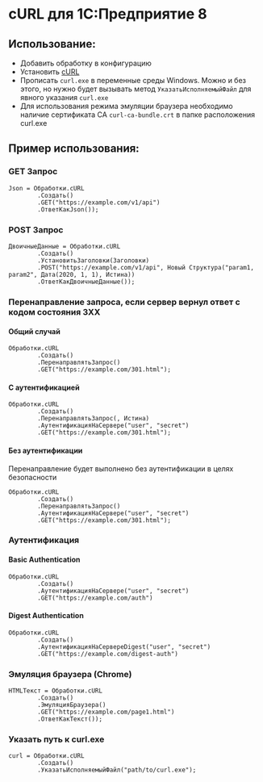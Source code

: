 # cURL для 1С:Предприятие 8

## Использование:

- Добавить обработку в конфигурацию
- Установить [cURL](https://curl.se/windows)
- Прописать `curl.exe` в переменные среды Windows. Можно и без этого, но нужно будет вызывать метод `УказатьИсполняемыйФайл` для явного указания `curl.exe`
- Для использования режима эмуляции браузера необходимо наличие сертификата CA `curl-ca-bundle.crt` в папке расположения curl.exe

## Пример использования:

### GET Запрос
```bsl
Json = Обработки.cURL
        .Создать()
        .GET("https://example.com/v1/api")
        .ОтветКакJson());
```

### POST Запрос
```bsl
ДвоичныеДанные = Обработки.cURL
        .Создать()
        .УстановитьЗаголовки(Заголовки)
        .POST("https://example.com/v1/api", Новый Структура("param1, param2", Дата(2020, 1, 1), Истина))
        .ОтветКакДвоичныеДанные());
```

### Перенаправление запроса, если сервер вернул ответ с кодом состояния 3XX

#### Общий случай
```bsl
Обработки.cURL
        .Создать()
        .ПеренаправлятьЗапрос()
        .GET("https://example.com/301.html");
```

#### С аутентификацией
```bsl
Обработки.cURL
        .Создать()
        .ПеренаправлятьЗапрос(, Истина)
        .АутентификацияНаСервере("user", "secret")
        .GET("https://example.com/301.html");
```

#### Без аутентификации
Перенаправление будет выполнено без аутентификации в целях безопасности

```bsl
Обработки.cURL
        .Создать()
        .ПеренаправлятьЗапрос()
        .АутентификацияНаСервере("user", "secret")
        .GET("https://example.com/301.html");
```

### Аутентификация

#### Basic Authentication
```bsl
Обработки.cURL
        .Создать()
        .АутентификацияНаСервере("user", "secret")
        .GET("https://example.com/auth")
```

#### Digest Authentication
```bsl
Обработки.cURL
        .Создать()
        .АутентификацияНаСервереDigest("user", "secret")
        .GET("https://example.com/digest-auth")
```

### Эмуляция браузера (Chrome)
```bsl
HTMLТекст = Обработки.cURL
        .Создать()
        .ЭмуляцияБраузера()
        .GET("https://example.com/page1.html")
        .ОтветКакТекст());
```

### Указать путь к curl.exe
```bsl
curl = Обработки.cURL
        .Создать()
        .УказатьИсполняемыйФайл("path/to/curl.exe");
```
